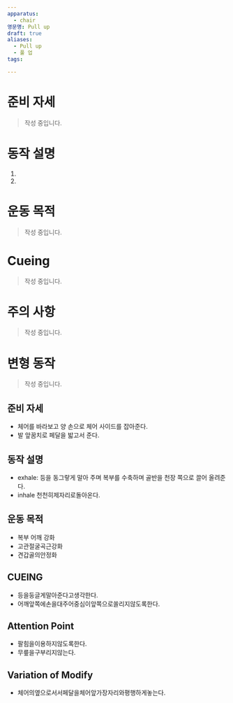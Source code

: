 ```yaml
---
apparatus:
  - chair
영문명: Pull up
draft: true
aliases:
  - Pull up
  - 풀 업
tags: 

---
```


# 준비 자세

> 작성 중입니다.

# 동작 설명

1.
2.

# 운동 목적

> 작성 중입니다.

# Cueing

> 작성 중입니다.

# 주의 사항

> 작성 중입니다.

# 변형 동작

> 작성 중입니다.

## 준비 자세

- 체어를 바라보고 양 손으로 체어 사이드를 잡아준다.
- 발 앞꿈치로 페달을 밟고서 준다.

## 동작 설명

- exhale: 등을 동그랗게 말아 주며 복부를 수축하며 골반을 천장 쪽으로 끌어 올려준다.
- inhale 천천히제자리로돌아온다.

## 운동 목적

- 복부 어깨 강화
- 고관절굴곡근강화
- 견갑골의안정화

## CUEING

- 등을둥글게말아준다고생각한다.
- 어깨앞쪽에손을대주어중심이앞쪽으로쏠리지않도록한다.

## Attention Point

- 팔힘을이용하지않도록한다.
- 무릎을구부리지않는다.

## Variation of Modify

- 체어의옆으로서서페달을체어앞가장자리와평행하게놓는다.